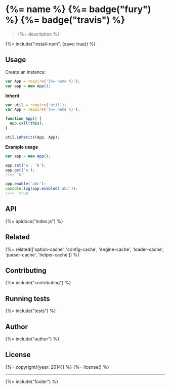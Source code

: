 # {%= name %} {%= badge("fury") %} {%= badge("travis") %}

> {%= description %}

{%= include("install-npm", {save: true}) %}

## Usage

Create an instance:

```js
var App = require('{%= name %}');
var app = new App();
```

**Inherit**

```js
var util = require('util');
var App = require('{%= name %}');

function App() {
  App.call(this);
}

util.inherits(App, App);
```

**Example usage**

```js
var app = new App();

app.set('a', 'b');
app.get('a');
//=> 'b'

app.enable('abc');
console.log(app.enabled('abc'));
//=> 'true'
```

## API
{%= apidocs("index.js") %}

## Related
{%= related(['option-cache', 'config-cache', 'engine-cache', 'loader-cache', 'parser-cache', 'helper-cache']) %}

## Contributing
{%= include("contributing") %}

## Running tests
{%= include("tests") %}

## Author
{%= include("author") %}

## License
{%= copyright({year: 2014}) %}
{%= license() %}

***

{%= include("footer") %}
<!-- deps:mocha -->
